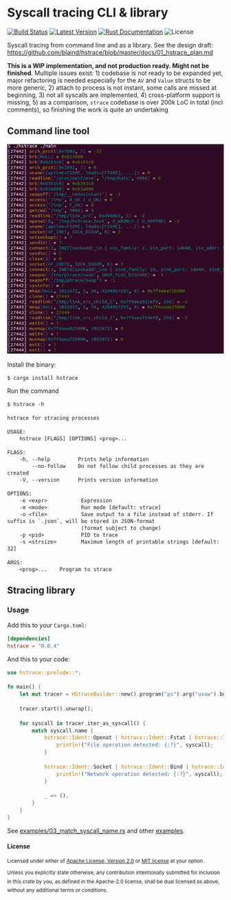 Syscall tracing CLI & library
==================================================

[![Build Status](https://api.travis-ci.org/blaind/hstrace.svg?branch=master)](https://travis-ci.org/blaind/hstrace)
[![Latest Version](https://img.shields.io/crates/v/hstrace.svg)](https://crates.io/crates/hstrace)
[![Rust Documentation](https://docs.rs/hstrace/badge.svg)](https://docs.rs/hstrace)
![License](https://img.shields.io/crates/l/hstrace.svg)

Syscall tracing from command line and as a library. See the design draft: https://github.com/blaind/hstrace/blob/master/docs/01_hstrace_plan.md

**This is a WIP implementation, and not production ready. Might not be finished**. Multiple issues exist: 1) codebase is not ready to be expanded yet, major refactoring is needed especially for the `AV` and `Value` structs to be more generic, 2) attach to process is not instant, some calls are missed at beginning, 3) not all syscalls are implemented, 4) cross-platform support is missing, 5) as a comparison, `strace` codebase is over 200k LoC in total (incl comments), so finishing the work is quite an undertaking

## Command line tool

![Syscall-output](docs/cli-hstrace.png)

Install the binary:
```
$ cargo install hstrace
```

Run the command
```
$ hstrace -h

hstrace for stracing processes

USAGE:
    hstrace [FLAGS] [OPTIONS] <prog>...

FLAGS:
    -h, --help         Prints help information
        --no-follow    Do not follow child processes as they are created
    -V, --version      Prints version information

OPTIONS:
    -e <expr>           Expression
    -m <mode>           Run mode [default: strace]
    -o <file>           Save output to a file instead of stderr. If suffix is `.json`, will be stored in JSON-format
                        (format subject to change)
    -p <pid>            PID to trace
    -s <strsize>        Maximum length of printable strings [default: 32]

ARGS:
    <prog>...    Program to strace
```

## Stracing library

### Usage

Add this to your `Cargo.toml`:

```toml
[dependencies]
hstrace = "0.0.4"
```

And this to your code:

```rust
use hstrace::prelude::*;

fn main() {
    let mut tracer = HStraceBuilder::new().program("ps").arg("uxaw").build();

    tracer.start().unwrap();

    for syscall in tracer.iter_as_syscall() {
        match syscall.name {
            hstrace::Ident::Openat | hstrace::Ident::Fstat | hstrace::Ident::Stat => {
                println!("File operation detected: {:?}", syscall);
            }

            hstrace::Ident::Socket | hstrace::Ident::Bind | hstrace::Ident::Connect => {
                println!("Network operation detected: {:?}", syscall);
            }

            _ => (),
        }
    }
}
```

See [examples/03_match_syscall_name.rs](examples/03_match_syscall_name.rs) and other [examples](examples).

#### License

<sup>
Licensed under either of <a href="LICENSE-APACHE">Apache License, Version
2.0</a> or <a href="LICENSE-MIT">MIT license</a> at your option.
</sup>

<br>

<sub>
Unless you explicitly state otherwise, any contribution intentionally submitted
for inclusion in this crate by you, as defined in the Apache-2.0 license, shall
be dual licensed as above, without any additional terms or conditions.
</sub>